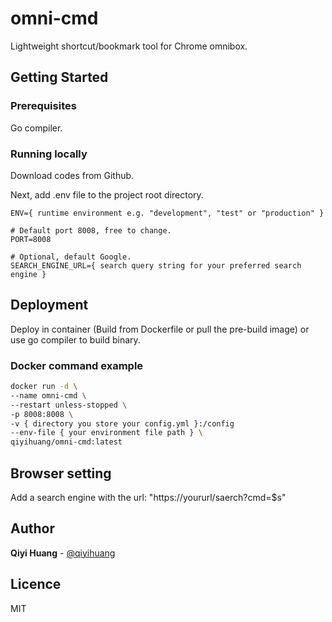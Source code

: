 # omni-cmd

Lightweight shortcut/bookmark tool for Chrome omnibox.

## Getting Started

### Prerequisites

Go compiler.

### Running locally

Download codes from Github.

Next, add .env file to the project root directory.

```.env
ENV={ runtime environment e.g. "development", "test" or "production" }

# Default port 8008, free to change.
PORT=8008

# Optional, default Google.
SEARCH_ENGINE_URL={ search query string for your preferred search engine }
```

## Deployment

Deploy in container (Build from Dockerfile or pull the pre-build image) or use go compiler to build binary.

### Docker command example

```bash
docker run -d \
--name omni-cmd \
--restart unless-stopped \
-p 8008:8008 \
-v { directory you store your config.yml }:/config
--env-file { your environment file path } \
qiyihuang/omni-cmd:latest
```

## Browser setting

Add a search engine with the url: "https://yoururl/saerch?cmd=$s"

## Author

**Qiyi Huang** - [@qiyihuang](https://github.com/qiyihuang)

## Licence

MIT

